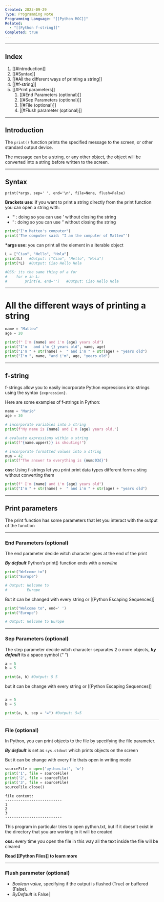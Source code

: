 ```yaml
---
Created: 2023-09-29
Type: Programming Note
Programming Language: "[[Python MOC]]"
Related:
  - "[[Python f-string]]"
Completed: true
---
```

---
## Index
1. [[#Introduction]]
2. [[#Syntax]]
3. [[#All the different ways of printing a string]]
4. [[#f-string]]
5. [[#Print parameters]]
	1. [[#End Parameters (optional)]]
	2. [[#Sep Parameters (optional)]]
	3. [[#File (optional)]] 
	1. [[#Flush parameter (optional)]]

---
## Introduction
The `print()` function prints the specified message to the screen, or other standard output device.

The message can be a string, or any other object, the object will be converted into a string before written to the screen.

---
## Syntax
```
print(*args, sep=' ', end='\n', file=None, flush=False)
```

**Brackets use:**
if you want to print a string directly from the print function you can open a string with:
- **"** : doing so you can use *'* without closing the string
- **'** : doing so you can use *"* without closing the string
```python
print("I'm Matteo's computer") 
print('The computer said: "I am the computer of Matteo"')
```

**\*args use:**
you can print all the element in a iterable object 
```python
L = ["Ciao", "Hello", "Hola"]
print(L)   #Output: ["Ciao", "Hello", "Hola"]
print(*L)  #Output: Ciao Hello Hola

#OSS: its the same thing of a for
#    for e in L:
#        print(e, end='')   #Output: Ciao Hello Hola
```

---
# All the different ways of printing a string 

```python
name = "Matteo"
age = 20

print(f" I'm {name} and i'm {age} years old")
print("I'm   and i'm {} years old", name, age)
print("I'm " + str(name) +  " and i'm " + str(age) + "years old")
print("I'm ", name, "and i'm", age, "years old")
```

---
## f-string

f-strings allow you to easily incorporate Python expressions into strings using the syntax `{expression}`.

Here are some examples of f-strings in Python:
```python
name = "Mario"
age = 30

# incorporate variables into a string
print(f"My name is {name} and I'm {age} years old.")

# evaluate expressions within a string
print(f"{name.upper()} is shouting!")

# incorporate formatted values into a string
num = 42
print(f"The answer to everything is {num:03d}")
```

**oss:** Using f-strings let you print print data types different form a sting without converting them
```python
print(f" I'm {name} and i'm {age} years old")
print("I'm " + str(name) +  " and i'm " + str(age) + "years old")
```

---
## Print parameters 
The print function has some parameters that let you interact with the output of the function

---
### End Parameters (optional)
The end parameter decide witch character goes at the end of the print

***By default*** Python‘s print() function ends with a *newline*
``` python
print("Welcome to")
print("Europe")

# Output: Welcome to
#         Europe
```

But it can be changed with every string or [[Python Escaping Sequences]]
```python
print("Welcome to", end=' ')
print("Europe")

# Output: Welcome to Europe

```

---
### Sep Parameters (optional)
The step parameter decide witch character separates 2 o more objects, ***by default*** its a space symbol (*" "*)
```python
a = 5
b = 5

print(a, b) #Output: 5 5
```

but it can be change with every string or [[Python Escaping Sequences]]
```python

a = 5
b = 5

print(a, b, sep = "=") #Output: 5=5
```

---
### File  (optional)
In Python, you can print objects to the file by specifying the file parameter.

***By default*** is set as `sys.stdout` which prints objects on the screen

But it can be change with every file thats open in writing mode
```python
sourceFile = open('python.txt', 'w')
print('1', file = sourceFile)
print('2', file = sourceFile)
print('3', file = sourceFile)
sourceFile.close()

```

```
file content:
--------------------------
1
2
3
--------------------------
```

This program in particular tries to open python.txt, but if it doesn't exist in the directory that you are working in it will be created 

**oss:** every time you open the file in this way all the text inside the file will be cleared

**Read [[Python Files]] to learn more**

---
### Flush parameter (optional)


- *Boolean value*, specifying if the output is flushed (True) or buffered (False). 
- *ByDefault* is False|